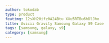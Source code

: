 ```yaml
---
author: tokodab
type: product
featimg: 12sXH20ifz0A24Btu_XXu5RTBu6hDlJho
title: Avicii Gravity Samsung Galaxy S9 Case
tags: [samsung, galaxy, s9]
category: [samsung]
---
```

